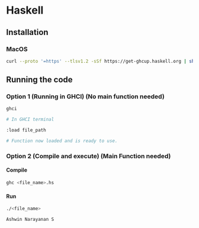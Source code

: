 # Haskell

## Installation

### MacOS

```bash
curl --proto '=https' --tlsv1.2 -sSf https://get-ghcup.haskell.org | sh
```

## Running the code

### Option 1 (Running in GHCI) (No main function needed)

```bash
ghci

# In GHCI terminal

:load file_path

# Function now loaded and is ready to use.
```

### Option 2 (Compile and execute) (Main Function needed)

#### Compile
```bash
ghc <file_name>.hs
```

#### Run
```bash
./<file_name>
```

`Ashwin Narayanan S`
